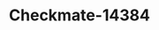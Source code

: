 ---
f_zip-code: 91711
f_state-code: CA
title: Checkmate-14384
f_phone: 858-277-1000
f_city-only: Claremont
f_address: 9211 Clairmont Mesa Boulevard Claremont
f_location-unique-id: '14384'
slug: checkmate-14384
updated-on: '2024-05-30T13:46:58.046Z'
created-on: '2024-05-30T13:36:59.803Z'
published-on: '2024-05-30T13:54:32.469Z'
f_city-state: cms/city/claremont-ca.md
f_company: cms/company/checkmate.md
f_state: cms/state/california.md
layout: '[payday-loan].html'
tags: payday-loan
---